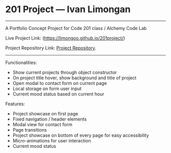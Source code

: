 # 201 Project — Ivan Limongan

----
A Portfolio Concept Project for Code 201 class / Alchemy Code Lab

Live Project Link: (https://limongoo.github.io/201project/)

Project Repository Link: [Project Repository](http://www.github.com/limongoo).

----

Functionalities:
- Show current projects through object constructor
- On project title hover, show background and title of project
- Open modal to contact form on current page
- Local storage on form user input
- Current mood status based on current hour

Features:
- Project showcase on first page
- Fixed navigation / header elements
- Modal view for contact form
- Page transitions
- Project showcase on bottom of every page for easy accessibility
- Micro-animations for user interaction
- Current mood status
